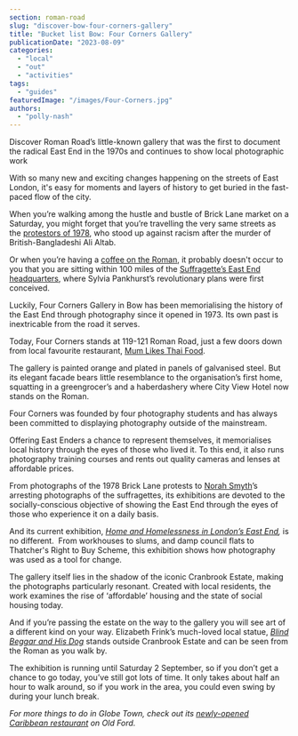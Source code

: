 ```yaml
---
section: roman-road
slug: "discover-bow-four-corners-gallery"
title: "Bucket list Bow: Four Corners Gallery"
publicationDate: "2023-08-09"
categories: 
  - "local"
  - "out"
  - "activities"
tags: 
  - "guides"
featuredImage: "/images/Four-Corners.jpg"
authors: 
  - "polly-nash"
---
```


Discover Roman Road’s little-known gallery that was the first to document the radical East End in the 1970s and continues to show local photographic work

With so many new and exciting changes happening on the streets of East London, it's easy for moments and layers of history to get buried in the fast-paced flow of the city. 

When you’re walking among the hustle and bustle of Brick Lane market on a Saturday, you might forget that you’re travelling the very same streets as the [protestors of 1978](https://whitechapellondon.co.uk/1978-whitechapel-anti-racism/), who stood up against racism after the murder of British-Bangladeshi Ali Altab. 

Or when you’re having a [coffee on the Roman](https://romanroadlondon.com/best-coffee-places/), it probably doesn't occur to you that you are sitting within 100 miles of the [Suffragette’s East End headquarters](https://romanroadlondon.com/bows-suffragette-secrets-sylvia-pankhurst-east-end-suffrage/), where Sylvia Pankhurst’s revolutionary plans were first conceived. 

Luckily, Four Corners Gallery in Bow has been memorialising the history of the East End through photography since it opened in 1973. Its own past is inextricable from the road it serves. 

Today, Four Corners stands at 119-121 Roman Road, just a few doors down from local favourite restaurant, [Mum Likes Thai Food](https://romanroadlondon.com/mum-likes-thai-food-restaurant-opens/). 

The gallery is painted orange and plated in panels of galvanised steel. But its elegant facade bears little resemblance to the organisation’s first home, squatting in a greengrocer’s and a haberdashery where City View Hotel now stands on the Roman. 

Four Corners was founded by four photography students and has always been committed to displaying photography outside of the mainstream. 

Offering East Enders a chance to represent themselves, it memorialises local history through the eyes of those who lived it. To this end, it also runs photography training courses and rents out quality cameras and lenses at affordable prices. 

From photographs of the 1978 Brick Lane protests to [Norah Smyth](https://www.theguardian.com/culture/gallery/2018/oct/29/east-end-suffragettes-the-photographs-of-norah-smyth-in-pictures)’s arresting photographs of the suffragettes, its exhibitions are devoted to the socially-conscious objective of showing the East End through the eyes of those who experience it on a daily basis. 

And its current exhibition, _[Home and Homelessness in London’s East End](http://romanroadlondon.com/homelessness-housing-photographs-tower-hamlets/),_ is no different.  From workhouses to slums, and damp council flats to Thatcher's Right to Buy Scheme, this exhibition shows how photography was used as a tool for change. 

The gallery itself lies in the shadow of the iconic Cranbrook Estate, making the photographs particularly resonant. Created with local residents, the work examines the rise of ‘affordable’ housing and the state of social housing today. 

And if you’re passing the estate on the way to the gallery you will see art of a different kind on your way. Elizabeth Frink’s much-loved local statue, [_Blind Beggar and His Dog_](https://romanroadlondon.com/best-statues-monuments-to-see-tower-hamlets/) stands outside Cranbrook Estate and can be seen from the Roman as you walk by.  

The exhibition is running until Saturday 2 September, so if you don’t get a chance to go today, you’ve still got lots of time. It only takes about half an hour to walk around, so if you work in the area, you could even swing by during your lunch break. 

_For more things to do in Globe Town, check out its_ [_newly-opened Caribbean restaurant_](https://romanroadlondon.com/vital-foodz-vegan-caribbean-restaurant-globe-town-opens/) _on Old Ford._ 


